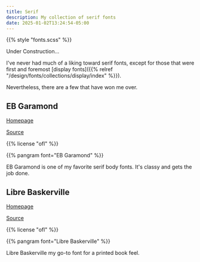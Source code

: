 ```yaml
---
title: Serif
description: My collection of serif fonts
date: 2025-01-02T13:24:54-05:00
---
```


{{% style "fonts.scss" %}}

<p class="secondary">Under Construction...</p>

I've never had much of a liking toward serif fonts, except for those that were
first and foremost [display fonts]({{% relref "/design/fonts/collections/display/index" %}}).

Nevertheless, there are a few that have won me over.

## EB Garamond

[Homepage](https://googlefonts.github.io/ebgaramond-specimen)

[Source](https://github.com/octaviopardo/EBGaramond12)

{{% license "ofl" %}}

{{% pangram font="EB Garamond" %}}

EB Garamond is one of my favorite serif body fonts. It's classy and gets the job done.

## Libre Baskerville

[Homepage](https://impallari.com/revivals/baskerville)

[Source](https://github.com/impallari/Libre-Baskerville)

{{% license "ofl" %}}

{{% pangram font="Libre Baskerville" %}}

Libre Baskerville my go-to font for a printed book feel.
